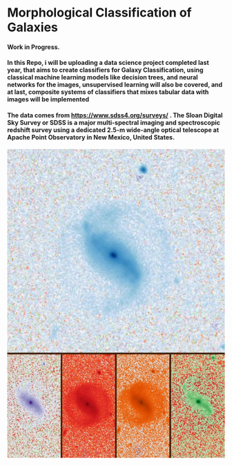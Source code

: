 # Morphological Classification of Galaxies
#### Work in Progress.

#### In this Repo, i will be uploading a data science project completed last year, that aims to create classifiers for Galaxy Classification, using classical machine learning models like decision trees, and neural networks for the images, unsupervised learning will also be covered, and at last, composite systems of classifiers that mixes tabular data with images will be implemented
#### The data comes from https://www.sdss4.org/surveys/ . The Sloan Digital Sky Survey or SDSS is a major multi-spectral imaging and spectroscopic redshift survey using a dedicated 2.5-m wide-angle optical telescope at Apache Point Observatory in New Mexico, United States. 


![Sample Image (5 channels)](/assets/img/galaxias.jpeg)
